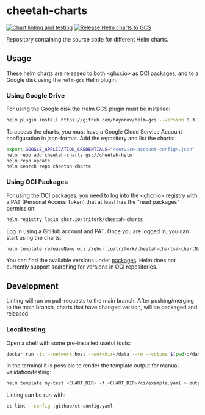 # cheetah-charts

[![Chart linting and testing](https://github.com/trifork/cheetah-charts/actions/workflows/helm-lint.yaml/badge.svg)](https://github.com/trifork/cheetah-charts/actions/workflows/helm-lint.yaml)
[![Release Helm charts to GCS](https://github.com/trifork/cheetah-charts/actions/workflows/helm-release.yaml/badge.svg)](https://github.com/trifork/cheetah-charts/actions/workflows/helm-release.yaml)

Repository containing the source code for different Helm charts.

## Usage

These helm charts are released to both <ghcr.io> as OCI packages, and to a Google disk using the `helm-gcs` Helm plugin.

### Using Google Drive

For using the Google disk the Helm GCS plugin must be installed:

```bash
helm plugin install https://github.com/hayorov/helm-gcs --version 0.3.19
```

To access the charts, you must have a Google Cloud Service Account configuration in json-format.
Add the repository and list the charts:

```bash
export GOOGLE_APPLICATION_CREDENTIALS="<service-account-config>.json"
helm repo add cheetah-charts gs://cheetah-helm
helm repo update
helm search repo cheetah-charts
```

### Using OCI Packages

For using the OCI packages, you need to log into the <ghcr.io> registry with a PAT (Personal Access Token) that at least has the "read packages" permission:

```bash
helm registry login ghcr.io/trifork/cheetah-charts
```

Log in using a GitHub account and PAT.
Once you are logged in, you can start using the charts:

```bash
helm template releaseName oci://ghcr.io/trifork/cheetah-charts/<chartName> [--version x.x.x]
```

You can find the available versions under [packages](https://github.com/orgs/trifork/packages?repo_name=cheetah-charts).
Helm does not currently support searching for versions in OCI repositories.

## Development

Linting will run on pull-requests to the main branch.
After pushing/merging to the main branch, charts that have changed version, will be packaged and released.

### Local testing

Open a shell with some pre-installed useful tools:

```bash
docker run -it --network host --workdir=/data --rm --volume $(pwd):/data quay.io/helmpack/chart-testing:v3.5.0
```

In the terminal it is possible to render the template output for manual validation/testing:

```bash
helm template my-test <CHART_DIR> -f <CHART_DIR>/ci/example.yaml > output.yaml
```

Linting can be run with:

```bash
ct lint --config .github/ct-config.yaml
```
